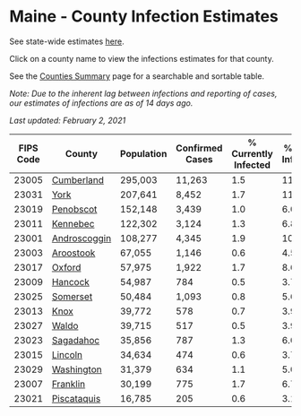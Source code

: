 # Maine - County Infection Estimates

See state-wide estimates [here](/infections/us-me).

Click on a county name to view the infections estimates for that county.

See the [Counties Summary](/infections/summary-counties) page for a searchable and sortable table.

*Note: Due to the inherent lag between infections and reporting of cases, our estimates of infections are as of 14 days ago.*

*Last updated: February 2, 2021*

|   FIPS Code |                       County |   Population |   Confirmed Cases |   % Currently Infected |   % Total Infected |
|-------------|------------------------------|--------------|-------------------|------------------------|--------------------|
|       23005 |     [Cumberland](cumberland) |      295,003 |            11,263 |                    1.5 |               11.3 |
|       23031 |                 [York](york) |      207,641 |             8,452 |                    1.7 |               11.2 |
|       23019 |       [Penobscot](penobscot) |      152,148 |             3,439 |                    1.0 |                6.0 |
|       23011 |         [Kennebec](kennebec) |      122,302 |             3,124 |                    1.3 |                6.8 |
|       23001 | [Androscoggin](androscoggin) |      108,277 |             4,345 |                    1.9 |               10.9 |
|       23003 |       [Aroostook](aroostook) |       67,055 |             1,146 |                    0.6 |                4.5 |
|       23017 |             [Oxford](oxford) |       57,975 |             1,922 |                    1.7 |                8.6 |
|       23009 |           [Hancock](hancock) |       54,987 |               784 |                    0.5 |                3.7 |
|       23025 |         [Somerset](somerset) |       50,484 |             1,093 |                    0.8 |                5.6 |
|       23013 |                 [Knox](knox) |       39,772 |               578 |                    0.7 |                3.9 |
|       23027 |               [Waldo](waldo) |       39,715 |               517 |                    0.5 |                3.9 |
|       23023 |       [Sagadahoc](sagadahoc) |       35,856 |               787 |                    1.3 |                6.0 |
|       23015 |           [Lincoln](lincoln) |       34,634 |               474 |                    0.6 |                3.7 |
|       23029 |     [Washington](washington) |       31,379 |               634 |                    1.1 |                5.0 |
|       23007 |         [Franklin](franklin) |       30,199 |               775 |                    1.7 |                6.7 |
|       23021 |   [Piscataquis](piscataquis) |       16,785 |               205 |                    0.6 |                3.1 |